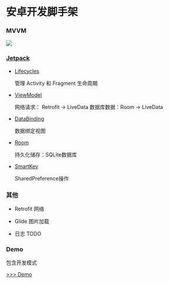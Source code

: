 

# 安卓开发脚手架

### MVVM

![]( https://camo.githubusercontent.com/2b3ff9b3a5f99c5480b612aa8f4f678dc696987a/68747470733a2f2f757365722d676f6c642d63646e2e786974752e696f2f323031392f342f31352f313661323130313664663963373663353f773d39363026683d37323026663d7765627026733d3135333832 )

### [Jetpack](https://developer.android.google.cn/jetpack)


-  [Lifecycles](https://developer.android.google.cn/topic/libraries/architecture/lifecycle)

   管理 Activity 和 Fragment 生命周期

-  [ViewModel](https://developer.android.google.cn/topic/libraries/architecture/viewmodel)

   网络请求： Retrofit -> LiveData
   数据库数据：Room -> LiveData
   
-  [DataBinding](https://developer.android.google.cn/topic/libraries/architecture/lifecycle)

   数据绑定视图
   
-  [Room](https://developer.android.google.cn/topic/libraries/architecture/room)

   持久化储存：SQLite数据库

-  [SmartKey](https://github.com/Vove7/SmartKey)

   SharedPreference操作



### 其他

-  Retrofit  网络

-  Glide  图片加载

-  日志 TODO


### Demo

包含开发模式

[>>> Demo](demo/ReadMe.md)